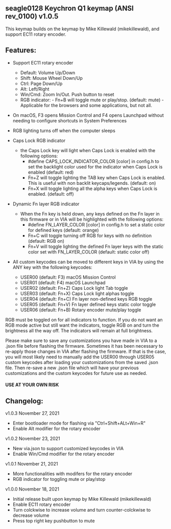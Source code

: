 ## seagle0128 Keychron Q1 keymap (ANSI rev_0100) v1.0.5

This keymap builds on the keymap by Mike Killewald (mikekillewald), and support EC11 rotary encoder.

## Features:
- Support EC11 rotary encoder
  - Default:  Volume Up/Down
  - Shift:    Mouse Wheel Down/Up
  - Ctrl:     Page Down/Up
  - Alt:      Left/Right
  - Win/Cmd:  Zoom In/Out. Push button to reset
  - RGB indicator:
        - Fn+B will toggle mute or play/stop. (default: mute)
        - Applicable for the browsers and some applications, but not all.

- On macOS, F3 opens Mission Control and F4 opens Launchpad without needing to configure shortcuts in System Preferences
- RGB lighting turns off when the computer sleeps
- Caps Lock RGB indicator
    - the Caps Lock key will light when Caps Lock is enabled with the following options:
        - #define CAPS_LOCK_INDICATOR_COLOR [color] in config.h to set the backlight color used for the indicator when Caps Lock is enabled (default: red)
        - Fn+Z will toggle lighting the TAB key when Caps Lock is enabled. This is useful with non backlit keycaps/legends. (default: on)
        - Fn+X will toggle lighting all the alpha keys when Caps Lock is enabled. (default: off)

- Dynamic Fn layer RGB indicator
    - When the Fn key is held down, any keys defined on the Fn layer in this firmware or in VIA will be highlighted with the following options:
        - #define FN_LAYER_COLOR [color] in config.h to set a static color for defined keys (default: orange)
        - Fn+C will toggle turning off RGB for keys with no definition (default: RGB on)
        - Fn+V will toggle lighting the defined Fn layer keys with the static color set with FN_LAYER_COLOR (default: static color off)

- All custom keycodes can be moved to different keys in VIA by using the ANY key with the following keycodes:
    - USER00 (default: F3) macOS Mission Control
    - USER01 (default: F4) macOS Launchpad
    - USER02 (default: Fn+Z) Caps Lock light Tab toggle
    - USER03 (default: Fn+X) Caps Lock light alphas toggle
    - USER04 (default: Fn+C) Fn layer non-defined keys RGB toggle
    - USER05 (default: Fn+V) Fn layer defined keys static color toggle
    - USER06 (default: Fn+B) Rotary encoder mute/play toggle

RGB must be toggled on for all indicators to function. If you do not want an RGB mode active but still want the indicators, toggle RGB on and turn the brightness all the way off. The indicators will remain at full brightness.

Please make sure to save any customizations you have made in VIA to a .json file before flashing the firmware. Sometimes it has been necessary to re-apply those changes in VIA after flashing the firmware. If that is the case, you will most likely need to manually add the USER00 through USER05 custom keycodes after loading your customizations from the saved .json file. Then re-save a new .json file which will have your previous customizations and the custom keycodes for future use as needed.

#### USE AT YOUR OWN RISK

## Changelog:

v1.0.3 November 27, 2021
- Enter bootloader mode for flashing via "Ctrl+Shift+ALt+Win+R"
- Enable Alt modifier for the rotary encoder

v1.0.2 November 23, 2021
- New via.json to support customized keycodes in VIA
- Enable Win/Cmd modifier for the rotary encoder

v1.0.1 November 21, 2021
- More functionalities with modifers for the rotary encoder
- RGB indicator for toggling mute or play/stop

v1.0.0 November 18, 2021
- Initial release built upon keymap by Mike Killewald (mikekillewald)
- Enable EC11 rotary encoder
- Turn colckwise to increase volume and turn counter-colckwise to decrease volume
- Press top right key pushbutton to mute
